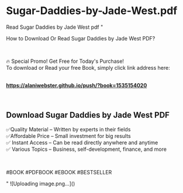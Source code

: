 # Sugar-Daddies-by-Jade-West.pdf
Read Sugar Daddies by Jade West pdf
"<p>How to Download Or Read Sugar Daddies by Jade West PDF?</p>
<p>&nbsp;</p>
<p>&#128293;  Special Promo! Get Free for Today's Purchase!<br />To download or Read your free Book, simply click link address here:&nbsp;<br />&nbsp;</p>
<p><a href=""https://alaniwebster.github.io/push/?book=1535154020""><strong>https://alaniwebster.github.io/push/?book=1535154020</strong></a></p>
<p>&nbsp;</p>
<h2>Download Sugar Daddies by Jade West PDF</h2>
<p>&#x2705;Quality Material &ndash; Written by experts in their fields<br />&#x2705;Affordable Price &ndash; Small investment for big results<br />&#x2705; Instant Access &ndash; Can be read directly anywhere and anytime<br />&#x2705; Various Topics &ndash; Business, self-development, finance, and more</p>
<p>&nbsp;</p>
<p>#BOOK #PDFBOOK #EBOOK #BESTSELLER</p>
"
![Uploading image.png…]()
